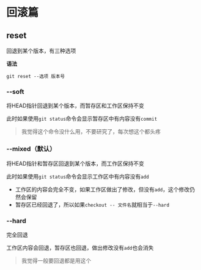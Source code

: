 # 回滚篇



## reset

回退到某个版本，有三种选项

**语法**

```git
git reset --选项 版本号
```



### --soft

将HEAD指针回退到某个版本，而暂存区和工作区保持不变

此时如果使用`git status`命令会显示暂存区中有内容没有`commit`

> 我觉得这个命令没什么用，不要研究了，每次想这个都头疼



### --mixed（默认）

将HEAD指针和暂存区回退到某个版本，而工作区保持不变

此时如果使用`git status`命令会显示工作区中有内容没有`add`

* 工作区的内容会完全不变，如果工作区做出了修改，但没有`add`，这个修改仍然会保留
* 暂存区已经回退了，所以如果`checkout -- 文件名`就相当于`--hard`



### --hard

完全回退

工作区内容会回退，暂存区也回退，做出修改没有`add`也会消失

> 我觉得一般要回退都是用这个



